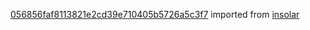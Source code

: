 [056856faf8113821e2cd39e710405b5726a5c3f7](https://github.com/insolar/insolar/commit/056856faf8113821e2cd39e710405b5726a5c3f7) imported from [insolar](https://github.com/insolar/insolar)
